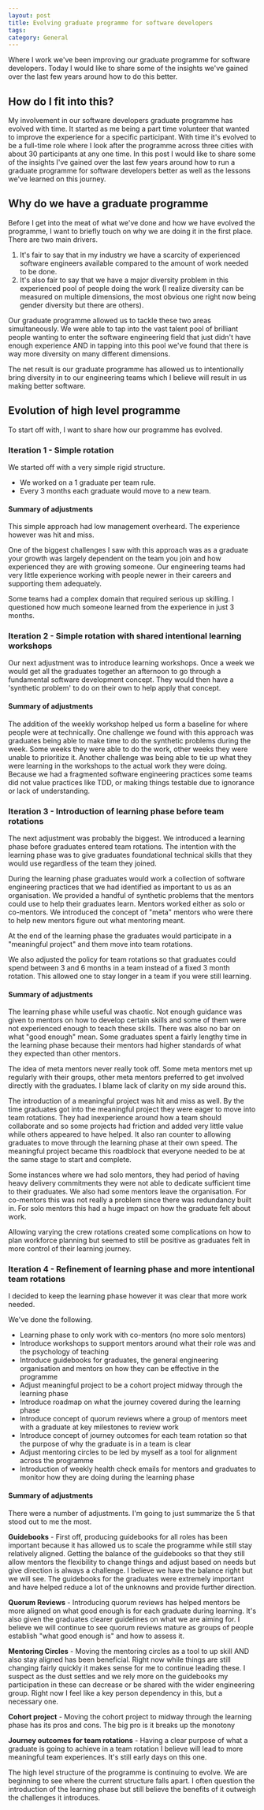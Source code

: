 ```yaml
---
layout: post
title: Evolving graduate programme for software developers
tags: 
category: General
---
```

Where I work we've been improving our graduate programme for software developers. Today I would like to share some of the insights we've gained over the last few years around how to do this better.

## How do I fit into this?

My involvement in our software developers graduate programme has evolved with time. It started as me being a part time volunteer that wanted to improve the experience for a specific participant. With time it's evolved to be a full-time role where I look after the programme across three cities with about 30 participants at any one time. In this post I would like to share some of the insights I've gained over the last few years around how to run a graduate programme for software developers better as well as the lessons we've learned on this journey.

## Why do we have a graduate programme

Before I get into the meat of what we've done and how we have evolved the programme, I want to briefly touch on why we are doing it in the first place. There are two main drivers.

1) It's fair to say that in my industry we have a scarcity of experienced software engineers available compared to the amount of work needed to be done.  
2) It's also fair to say that we have a major diversity problem in this experienced pool of people doing the work (I realize diversity can be measured on multiple dimensions, the most obvious one right now being gender diversity but there are others).  

Our graduate programme allowed us to tackle these two areas simultaneously. We were able to tap into the vast talent pool of brilliant people wanting to enter the software engineering field that just didn't have enough experience AND in tapping into this pool we've found that there is way more diversity on many different dimensions. 

The net result is our graduate programme has allowed us to intentionally bring diversity in to our engineering teams which I believe will result in us making better software.

## Evolution of high level programme

To start off with, I want to share how our programme has evolved.

### Iteration 1 - Simple rotation 

We started off with a very simple rigid structure. 

* We worked on a 1 graduate per team rule. 
* Every 3 months each graduate would move to a new team. 

#### Summary of adjustments

This simple approach had low management overheard. The experience however was hit and miss. 

One of the biggest challenges I saw with this approach was as a graduate your growth was largely dependent on the team you join and how experienced they are with growing someone. Our engineering teams had very little experience working with people newer in their careers and supporting them adequately.

Some teams had a complex domain that required serious up skilling. I questioned how much someone learned from the experience in just 3 months.

### Iteration 2 - Simple rotation with shared intentional learning workshops

Our next adjustment was to introduce learning workshops. Once a week we would get all the graduates together an afternoon to go through a fundamental software development concept. They would then have a 'synthetic problem' to do on their own to help apply that concept. 

#### Summary of adjustments

The addition of the weekly workshop helped us form a baseline for where people were at technically. One challenge we found with this approach was graduates being able to make time to do the synthetic problems during the week. Some weeks they were able to do the work, other weeks they were unable to prioritize it. Another challenge was being able to tie up what they were learning in the workshops to the actual work they were doing. Because we had a fragmented software engineering practices some teams did not value practices like TDD, or making things testable due to ignorance or lack of understanding.

### Iteration 3 - Introduction of learning phase before team rotations

The next adjustment was probably the biggest. We introduced a learning phase before graduates entered team rotations. The intention with the learning phase was to give graduates foundational technical skills that they would use regardless of the team they joined. 

During the learning phase graduates would work a collection of software engineering practices that we had identified as important to us as an organisation. We provided a handful of synthetic problems that the mentors could use to help their graduates learn. Mentors worked either as solo or co-mentors. We introduced the concept of "meta" mentors who were there to help new mentors figure out what mentoring meant.

At the end of the learning phase the graduates would participate in a "meaningful project" and them move into team rotations.

We also adjusted the policy for team rotations so that graduates could spend between 3 and 6 months in a team instead of a fixed 3 month rotation. This allowed one to stay longer in a team if you were still learning.

#### Summary of adjustments

The learning phase while useful was chaotic. Not enough guidance was given to mentors on how to develop certain skills and some of them were not experienced enough to teach these skills. There was also no bar on what "good enough" mean. Some graduates spent a fairly lengthy time in the learning phase because their mentors had higher standards of what they expected than other mentors. 

The idea of meta mentors never really took off. Some meta mentors met up regularly with their groups, other meta mentors preferred to get involved directly with the graduates. I blame lack of clarity on my side around this.

The introduction of a meaningful project was hit and miss as well. By the time graduates got into the meaningful project they were eager to move into team rotations. They had inexperience around how a team should collaborate and so some projects had friction and added very little value while others appeared to have helped. It also ran counter to allowing graduates to move through the learning phase at their own speed. The meaningful project became this roadblock that everyone needed to be at the same stage to start and complete.

Some instances where we had solo mentors, they had period of having heavy delivery commitments they were not able to dedicate sufficient time to their graduates. We also had some mentors leave the organisation. For co-mentors this was not really a problem since there was redundancy built in. For solo mentors this had a huge impact on how the graduate felt about work.

Allowing varying the crew rotations created some complications on how to plan workforce planning but seemed to still be positive as graduates felt in more control of their learning journey.

### Iteration 4 - Refinement of learning phase and more intentional team rotations

I decided to keep the learning phase however it was clear that more work needed. 

We've done the following.

- Learning phase to only work with co-mentors (no more solo mentors)
- Introduce workshops to support mentors around what their role was and the psychology of teaching
- Introduce guidebooks for graduates, the general engineering organisation and mentors on how they can be effective in the programme
- Adjust meaningful project to be a cohort project midway through the learning phase
- Introduce roadmap on what the journey covered during the learning phase
- Introduce concept of quorum reviews where a group of mentors meet with a graduate at key milestones to review work
- Introduce concept of journey outcomes for each team rotation so that the purpose of why the graduate is in a team is clear
- Adjust mentoring circles to be led by myself as a tool for alignment across the programme
- Introduction of weekly health check emails for mentors and graduates to monitor how they are doing during the learning phase

#### Summary of adjustments

There were a number of adjustments. I'm going to just summarize the 5 that stood out to me the most.

**Guidebooks** - First off, producing guidebooks for all roles has been important because it has allowed us to scale the programme while still stay relatively aligned. Getting the balance of the guidebooks so that they still allow mentors the flexibility to change things and adjust based on needs but give direction is always a challenge. I believe we have the balance right but we will see. The guidebooks for the graduates were extremely important and have helped reduce a lot of the unknowns and provide further direction.

**Quorum Reviews** - Introducing quorum reviews has helped mentors be more aligned on what good enough is for each graduate during learning. It's also given the graduates clearer guidelines on what we are aiming for. I believe we will continue to see quorum reviews mature as groups of people establish "what good enough is" and how to assess it.

**Mentoring Circles** - Moving the mentoring circles as a tool to up skill AND also stay aligned has been beneficial. Right now while things are still changing fairly quickly it makes sense for me to continue leading these. I suspect as the dust settles and we rely more on the guidebooks my participation in these can decrease or be shared with the wider engineering group. Right now I feel like a key person dependency in this, but a necessary one.

**Cohort project** - Moving the cohort project to midway through the learning phase has its pros and cons. The big pro is it breaks up the monotony

**Journey outcomes for team rotations** - Having a clear purpose of what a graduate is going to achieve in a team rotation I believe will lead to more meaningful team experiences. It's still early days on this one.

The high level structure of the programme is continuing to evolve. We are beginning to see where the current structure falls apart. I often question the introduction of the learning phase but still believe the benefits of it outweigh the challenges it introduces.
